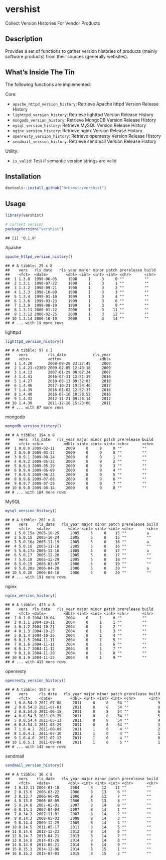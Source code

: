 
# vershist

Collect Version Histories For Vendor Products

## Description

Provides a set of functions to gather version histories of products
(mainly software products) from their sources (generally websites).

## What’s Inside The Tin

The following functions are implemented:

Core:

  - `apache_httpd_version_history`: Retrieve Apache httpd Version
    Release History
  - `lighttpd_version_history`: Retrieve lighttpd Version Release
    History
  - `mongodb_version_history`: Retrieve MongoDB Version Release History
  - `mysql_version_history`: Retrieve MySQL Version Release History
  - `nginx_version_history`: Retrieve nginx Version Release History
  - `openresty_version_history`: Retrieve openresty Version Release
    History
  - `sendmail_version_history`: Retrieve sendmail Version Release
    History

Utility:

  - `is_valid`: Test if semantic version strings are valid

## Installation

``` r
devtools::install_github("hrbrmstr/vershist")
```

## Usage

``` r
library(vershist)

# current verison
packageVersion("vershist")
```

    ## [1] '0.1.0'

Apache

``` r
apache_httpd_version_history()
```

    ## # A tibble: 29 x 8
    ##    vers   rls_date   rls_year major minor patch prerelease build
    ##    <fct>  <date>        <dbl> <int> <int> <int> <chr>      <chr>
    ##  1 1.3.0  1998-06-05     1998     1     3     0 ""         ""   
    ##  2 1.3.1  1998-07-22     1998     1     3     1 ""         ""   
    ##  3 1.3.2  1998-09-21     1998     1     3     2 ""         ""   
    ##  4 1.3.3  1998-10-09     1998     1     3     3 ""         ""   
    ##  5 1.3.4  1999-01-10     1999     1     3     4 ""         ""   
    ##  6 1.3.6  1999-03-23     1999     1     3     6 ""         ""   
    ##  7 1.3.9  1999-08-19     1999     1     3     9 ""         ""   
    ##  8 1.3.11 2000-01-22     2000     1     3    11 ""         ""   
    ##  9 1.3.12 2000-02-25     2000     1     3    12 ""         ""   
    ## 10 1.3.14 2000-10-10     2000     1     3    14 ""         ""   
    ## # ... with 19 more rows

lighttpd

``` r
lighttpd_version_history()
```

    ## # A tibble: 97 x 3
    ##    vers         rls_date            rls_year
    ##    <chr>        <dttm>                 <dbl>
    ##  1 1.4.20       2008-09-29 23:27:45     2008
    ##  2 1.4.21-r2389 2009-02-05 12:43:18     2009
    ##  3 1.4.13       2007-01-29 00:07:24     2007
    ##  4 1.4.41       2016-07-31 12:51:39     2016
    ##  5 1.4.27       2010-08-13 09:32:03     2010
    ##  6 1.4.46       2017-10-21 19:54:46     2017
    ##  7 1.4.39       2016-01-02 12:57:37     2016
    ##  8 1.4.40       2016-07-16 10:28:52     2016
    ##  9 1.4.32       2012-11-21 09:26:14     2012
    ## 10 1.4.30       2011-12-18 15:23:06     2011
    ## # ... with 87 more rows

mongodb

``` r
mongodb_version_history()
```

    ## # A tibble: 194 x 8
    ##    vers  rls_date   rls_year major minor patch prerelease build
    ##    <fct> <chr>         <dbl> <int> <int> <int> <chr>      <chr>
    ##  1 0.8.0 2009-02-11     2009     0     8     0 ""         ""   
    ##  2 0.9.0 2009-03-27     2009     0     9     0 ""         ""   
    ##  3 0.9.1 2009-08-24     2009     0     9     1 ""         ""   
    ##  4 0.9.2 2009-05-22     2009     0     9     2 ""         ""   
    ##  5 0.9.3 2009-05-29     2009     0     9     3 ""         ""   
    ##  6 0.9.4 2009-06-09     2009     0     9     4 ""         ""   
    ##  7 0.9.5 2009-06-23     2009     0     9     5 ""         ""   
    ##  8 0.9.6 2009-07-08     2009     0     9     6 ""         ""   
    ##  9 0.9.7 2009-07-29     2009     0     9     7 ""         ""   
    ## 10 0.9.8 2009-08-14     2009     0     9     8 ""         ""   
    ## # ... with 184 more rows

MySQL

``` r
mysql_version_history()
```

    ## # A tibble: 201 x 8
    ##    vers    rls_date   rls_year major minor patch prerelease build
    ##    <fct>   <date>        <dbl> <int> <int> <int> <chr>      <chr>
    ##  1 5.0.15a 2005-10-25     2005     5     0    15 ""         a    
    ##  2 5.0.15  2005-10-24     2005     5     0    15 ""         ""   
    ##  3 5.0.16a 2005-11-19     2005     5     0    16 ""         a    
    ##  4 5.0.16  2005-11-18     2005     5     0    16 ""         ""   
    ##  5 5.0.17a 2005-12-16     2005     5     0    17 ""         a    
    ##  6 5.0.17  2005-12-20     2005     5     0    17 ""         ""   
    ##  7 5.0.18  2005-12-29     2005     5     0    18 ""         ""   
    ##  8 5.0.19  2006-03-07     2006     5     0    19 ""         ""   
    ##  9 5.0.20a 2006-04-20     2006     5     0    20 ""         a    
    ## 10 5.0.20  2006-04-10     2006     5     0    20 ""         ""   
    ## # ... with 191 more rows

nginx

``` r
nginx_version_history()
```

    ## # A tibble: 423 x 8
    ##    vers  rls_date   rls_year major minor patch prerelease build
    ##    <fct> <date>        <dbl> <int> <int> <int> <chr>      <chr>
    ##  1 0.1.0 2004-10-04     2004     0     1     0 ""         ""   
    ##  2 0.1.1 2004-10-11     2004     0     1     1 ""         ""   
    ##  3 0.1.2 2004-10-21     2004     0     1     2 ""         ""   
    ##  4 0.1.3 2004-10-25     2004     0     1     3 ""         ""   
    ##  5 0.1.4 2004-10-26     2004     0     1     4 ""         ""   
    ##  6 0.1.5 2004-11-11     2004     0     1     5 ""         ""   
    ##  7 0.1.6 2004-11-11     2004     0     1     6 ""         ""   
    ##  8 0.1.7 2004-11-12     2004     0     1     7 ""         ""   
    ##  9 0.1.8 2004-11-20     2004     0     1     8 ""         ""   
    ## 10 0.1.9 2004-11-25     2004     0     1     9 ""         ""   
    ## # ... with 413 more rows

openresty

``` r
openresty_version_history()
```

    ## # A tibble: 153 x 8
    ##    vers     rls_date   rls_year major minor patch prerelease build
    ##    <fct>    <date>        <dbl> <int> <int> <int> <chr>      <int>
    ##  1 0.8.54.9 2011-07-08     2011     0     8    54 ""             9
    ##  2 0.8.54.8 2011-07-01     2011     0     8    54 ""             8
    ##  3 0.8.54.6 2011-06-15     2011     0     8    54 ""             6
    ##  4 0.8.54.5 2011-05-25     2011     0     8    54 ""             5
    ##  5 0.8.54.4 2011-05-13     2011     0     8    54 ""             4
    ##  6 0.8.54.3 2011-03-29     2011     0     8    54 ""             3
    ##  7 1.0.4.2  2011-08-09     2011     1     0     4 ""             2
    ##  8 1.0.4.1  2011-07-30     2011     1     0     4 ""             1
    ##  9 1.0.4.0  2011-07-12     2011     1     0     4 ""             0
    ## 10 1.0.5.1  2011-09-04     2011     1     0     5 ""             1
    ## # ... with 143 more rows

sendmail

``` r
sendmail_version_history()
```

    ## # A tibble: 16 x 8
    ##    vers    rls_date   rls_year major minor patch prerelease build
    ##    <fct>   <date>        <dbl> <int> <int> <int> <chr>      <chr>
    ##  1 8.12.11 2004-01-18     2004     8    12    11 ""         ""   
    ##  2 8.13.6  2006-03-22     2006     8    13     6 ""         ""   
    ##  3 8.13.7  2006-06-05     2006     8    13     7 ""         ""   
    ##  4 8.13.8  2006-08-09     2006     8    13     8 ""         ""   
    ##  5 8.14.0  2007-02-01     2007     8    14     0 ""         ""   
    ##  6 8.14.1  2007-04-04     2007     8    14     1 ""         ""   
    ##  7 8.14.2  2007-11-01     2007     8    14     2 ""         ""   
    ##  8 8.14.3  2008-05-03     2008     8    14     3 ""         ""   
    ##  9 8.14.4  2009-12-29     2009     8    14     4 ""         ""   
    ## 10 8.14.5  2011-05-17     2011     8    14     5 ""         ""   
    ## 11 8.14.6  2012-12-23     2012     8    14     6 ""         ""   
    ## 12 8.14.7  2013-04-21     2013     8    14     7 ""         ""   
    ## 13 8.14.8  2014-01-26     2014     8    14     8 ""         ""   
    ## 14 8.14.9  2014-05-21     2014     8    14     9 ""         ""   
    ## 15 8.15.1  2014-12-06     2014     8    15     1 ""         ""   
    ## 16 8.15.2  2015-07-03     2015     8    15     2 ""         ""
